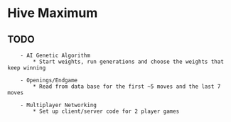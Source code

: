# Hive Maximum

## TODO 
        - AI Genetic Algorithm
            * Start weights, run generations and choose the weights that keep winning
        
        - Openings/Endgame
            * Read from data base for the first ~5 moves and the last 7 moves

        - Multiplayer Networking
            * Set up client/server code for 2 player games  
